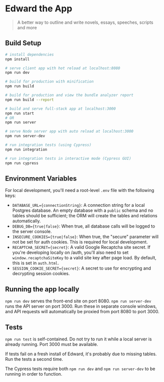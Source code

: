 # Edward the App

> A better way to outline and write novels, essays, speeches, scripts and more

## Build Setup

``` bash
# install dependencies
npm install

# serve client app with hot reload at localhost:8080
npm run dev

# build for production with minification
npm run build

# build for production and view the bundle analyzer report
npm run build --report

# build and serve full-stack app at localhost:3000
npm run start
# OR
npm run server

# serve Node server app with auto reload at localhost:3000
npm run server-dev

# run integration tests (using Cypress)
npm run integration

# run integration tests in interactive mode (Cypress GUI)
npm run cypress
```

## Environment Variables

For local development, you'll need a root-level `.env` file with the following keys:

- `DATABASE_URL={connectionString}`: A connection string for a local Postgres database. An empty database with a `public` schema and no tables should be sufficient; the ORM will create the tables and relations automatically.
- `DEBUG_DB={true|false}`: When true, all database calls will be logged to the server console.
- `INSECURE_COOKIES={true|false}`: When true, the "secure" parameter will not be set for auth cookies. This is required for local development.
- `RECAPTCHA_SECRET={secret}`: A valid Google Recaptcha site secret. If you're developing locally on /auth, you'll also need to set `window.recaptchaSiteKey` to a valid site key after page load. By default, this is set in `auth.html`.
- `SESSION_COOKIE_SECRET={secret}`: A secret to use for encrypting and decrypting session cookies.

## Running the app locally

`npm run dev` serves the front-end site on port 8080. `npm run server-dev` runs the API server on port 3000. Run these in separate console windows, and API requests will automatically be proxied from port 8080 to port 3000.

## Tests

`npm run test` is self-contained. Do not try to run it while a local server is already running. Port 3000 must be available.

If tests fail on a fresh install of Edward, it's probably due to missing tables. Run the tests a second time.

The Cypress tests require both `npm run dev` and `npm run server-dev` to be running in order to function.